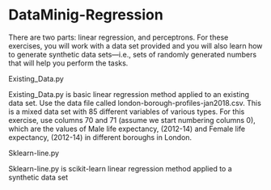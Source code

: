 # DataMinig-Regression
There are two parts: linear regression, and perceptrons. For these exercises, you will work with a data set provided and you will also learn how to generate synthetic data sets—i.e., sets of randomly generated numbers that will help you perform the tasks.

Existing_Data.py 

Existing_Data.py  is basic linear regression method applied to an existing data set. Use the data file called london-borough-profiles-jan2018.csv. This is a mixed data set with 85 different variables of various types. For this exercise, use columns 70 and 71 (assume we start numbering columns 0), which are the values of Male life expectancy, (2012-14) and Female life expectancy, (2012-14) in different boroughs in London.


Sklearn-line.py

Sklearn-line.py is scikit-learn linear regression method applied to a synthetic data set

